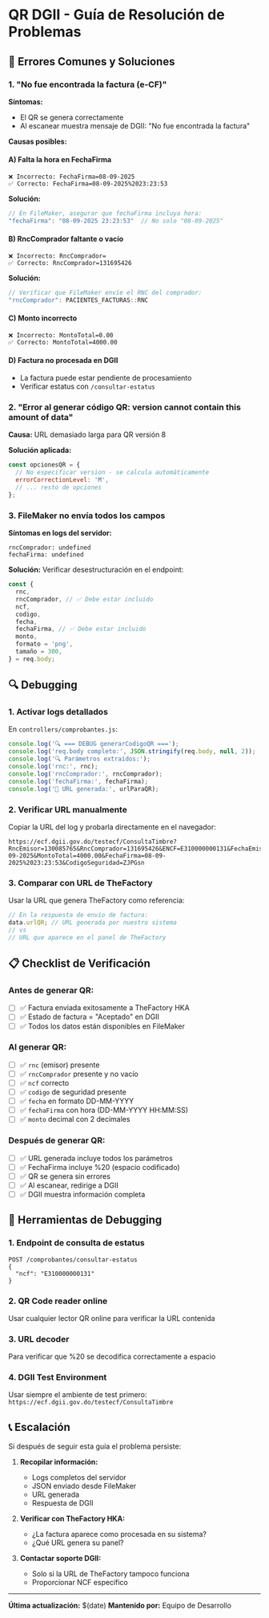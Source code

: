 # QR DGII - Guía de Resolución de Problemas

## 🚨 Errores Comunes y Soluciones

### 1. "No fue encontrada la factura (e-CF)"

**Síntomas:**

- El QR se genera correctamente
- Al escanear muestra mensaje de DGII: "No fue encontrada la factura"

**Causas posibles:**

#### A) Falta la hora en FechaFirma

```
❌ Incorrecto: FechaFirma=08-09-2025
✅ Correcto: FechaFirma=08-09-2025%2023:23:53
```

**Solución:**

```javascript
// En FileMaker, asegurar que fechaFirma incluya hora:
"fechaFirma": "08-09-2025 23:23:53"  // No solo "08-09-2025"
```

#### B) RncComprador faltante o vacío

```
❌ Incorrecto: RncComprador=
✅ Correcto: RncComprador=131695426
```

**Solución:**

```javascript
// Verificar que FileMaker envíe el RNC del comprador:
"rncComprador": PACIENTES_FACTURAS::RNC
```

#### C) Monto incorrecto

```
❌ Incorrecto: MontoTotal=0.00
✅ Correcto: MontoTotal=4000.00
```

#### D) Factura no procesada en DGII

- La factura puede estar pendiente de procesamiento
- Verificar estatus con `/consultar-estatus`

### 2. "Error al generar código QR: version cannot contain this amount of data"

**Causa:** URL demasiado larga para QR versión 8

**Solución aplicada:**

```javascript
const opcionesQR = {
  // No especificar version - se calcula automáticamente
  errorCorrectionLevel: 'M',
  // ... resto de opciones
};
```

### 3. FileMaker no envía todos los campos

**Síntomas en logs del servidor:**

```
rncComprador: undefined
fechaFirma: undefined
```

**Solución:**
Verificar desestructuración en el endpoint:

```javascript
const {
  rnc,
  rncComprador, // ✅ Debe estar incluido
  ncf,
  codigo,
  fecha,
  fechaFirma, // ✅ Debe estar incluido
  monto,
  formato = 'png',
  tamaño = 300,
} = req.body;
```

## 🔍 Debugging

### 1. Activar logs detallados

En `controllers/comprobantes.js`:

```javascript
console.log('🔍 === DEBUG generarCodigoQR ===');
console.log('req.body completo:', JSON.stringify(req.body, null, 2));
console.log('🔍 Parámetros extraídos:');
console.log('rnc:', rnc);
console.log('rncComprador:', rncComprador);
console.log('fechaFirma:', fechaFirma);
console.log('🎯 URL generada:', urlParaQR);
```

### 2. Verificar URL manualmente

Copiar la URL del log y probarla directamente en el navegador:

```
https://ecf.dgii.gov.do/testecf/ConsultaTimbre?RncEmisor=130085765&RncComprador=131695426&ENCF=E310000000131&FechaEmision=08-09-2025&MontoTotal=4000.00&FechaFirma=08-09-2025%2023:23:53&CodigoSeguridad=ZJPGsn
```

### 3. Comparar con URL de TheFactory

Usar la URL que genera TheFactory como referencia:

```javascript
// En la respuesta de envío de factura:
data.urlQR; // URL generada por nuestro sistema
// vs
// URL que aparece en el panel de TheFactory
```

## 📋 Checklist de Verificación

### Antes de generar QR:

- [ ] ✅ Factura enviada exitosamente a TheFactory HKA
- [ ] ✅ Estado de factura = "Aceptado" en DGII
- [ ] ✅ Todos los datos están disponibles en FileMaker

### Al generar QR:

- [ ] ✅ `rnc` (emisor) presente
- [ ] ✅ `rncComprador` presente y no vacío
- [ ] ✅ `ncf` correcto
- [ ] ✅ `codigo` de seguridad presente
- [ ] ✅ `fecha` en formato DD-MM-YYYY
- [ ] ✅ `fechaFirma` con hora (DD-MM-YYYY HH:MM:SS)
- [ ] ✅ `monto` decimal con 2 decimales

### Después de generar QR:

- [ ] ✅ URL generada incluye todos los parámetros
- [ ] ✅ FechaFirma incluye %20 (espacio codificado)
- [ ] ✅ QR se genera sin errores
- [ ] ✅ Al escanear, redirige a DGII
- [ ] ✅ DGII muestra información completa

## 🔧 Herramientas de Debugging

### 1. Endpoint de consulta de estatus

```
POST /comprobantes/consultar-estatus
{
  "ncf": "E310000000131"
}
```

### 2. QR Code reader online

Usar cualquier lector QR online para verificar la URL contenida

### 3. URL decoder

Para verificar que %20 se decodifica correctamente a espacio

### 4. DGII Test Environment

Usar siempre el ambiente de test primero:
`https://ecf.dgii.gov.do/testecf/ConsultaTimbre`

## 📞 Escalación

Si después de seguir esta guía el problema persiste:

1. **Recopilar información:**

   - Logs completos del servidor
   - JSON enviado desde FileMaker
   - URL generada
   - Respuesta de DGII

2. **Verificar con TheFactory HKA:**

   - ¿La factura aparece como procesada en su sistema?
   - ¿Qué URL genera su panel?

3. **Contactar soporte DGII:**
   - Solo si la URL de TheFactory tampoco funciona
   - Proporcionar NCF específico

---

**Última actualización:** $(date)
**Mantenido por:** Equipo de Desarrollo
